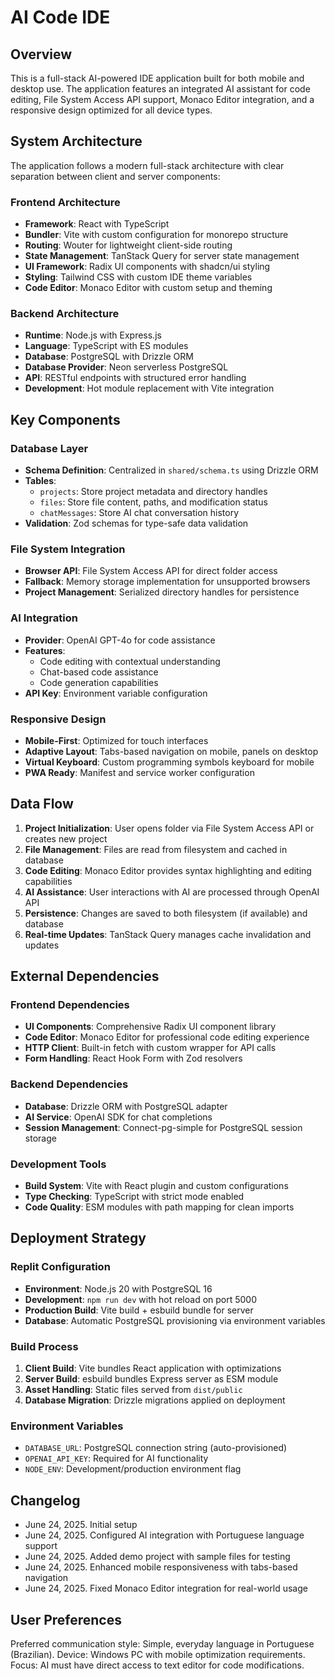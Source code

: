 # AI Code IDE

## Overview

This is a full-stack AI-powered IDE application built for both mobile and desktop use. The application features an integrated AI assistant for code editing, File System Access API support, Monaco Editor integration, and a responsive design optimized for all device types.

## System Architecture

The application follows a modern full-stack architecture with clear separation between client and server components:

### Frontend Architecture
- **Framework**: React with TypeScript
- **Bundler**: Vite with custom configuration for monorepo structure
- **Routing**: Wouter for lightweight client-side routing
- **State Management**: TanStack Query for server state management
- **UI Framework**: Radix UI components with shadcn/ui styling
- **Styling**: Tailwind CSS with custom IDE theme variables
- **Code Editor**: Monaco Editor with custom setup and theming

### Backend Architecture
- **Runtime**: Node.js with Express.js
- **Language**: TypeScript with ES modules
- **Database**: PostgreSQL with Drizzle ORM
- **Database Provider**: Neon serverless PostgreSQL
- **API**: RESTful endpoints with structured error handling
- **Development**: Hot module replacement with Vite integration

## Key Components

### Database Layer
- **Schema Definition**: Centralized in `shared/schema.ts` using Drizzle ORM
- **Tables**:
  - `projects`: Store project metadata and directory handles
  - `files`: Store file content, paths, and modification status
  - `chatMessages`: Store AI chat conversation history
- **Validation**: Zod schemas for type-safe data validation

### File System Integration
- **Browser API**: File System Access API for direct folder access
- **Fallback**: Memory storage implementation for unsupported browsers
- **Project Management**: Serialized directory handles for persistence

### AI Integration
- **Provider**: OpenAI GPT-4o for code assistance
- **Features**:
  - Code editing with contextual understanding
  - Chat-based code assistance
  - Code generation capabilities
- **API Key**: Environment variable configuration

### Responsive Design
- **Mobile-First**: Optimized for touch interfaces
- **Adaptive Layout**: Tabs-based navigation on mobile, panels on desktop
- **Virtual Keyboard**: Custom programming symbols keyboard for mobile
- **PWA Ready**: Manifest and service worker configuration

## Data Flow

1. **Project Initialization**: User opens folder via File System Access API or creates new project
2. **File Management**: Files are read from filesystem and cached in database
3. **Code Editing**: Monaco Editor provides syntax highlighting and editing capabilities
4. **AI Assistance**: User interactions with AI are processed through OpenAI API
5. **Persistence**: Changes are saved to both filesystem (if available) and database
6. **Real-time Updates**: TanStack Query manages cache invalidation and updates

## External Dependencies

### Frontend Dependencies
- **UI Components**: Comprehensive Radix UI component library
- **Code Editor**: Monaco Editor for professional code editing experience
- **HTTP Client**: Built-in fetch with custom wrapper for API calls
- **Form Handling**: React Hook Form with Zod resolvers

### Backend Dependencies
- **Database**: Drizzle ORM with PostgreSQL adapter
- **AI Service**: OpenAI SDK for chat completions
- **Session Management**: Connect-pg-simple for PostgreSQL session storage

### Development Tools
- **Build System**: Vite with React plugin and custom configurations
- **Type Checking**: TypeScript with strict mode enabled
- **Code Quality**: ESM modules with path mapping for clean imports

## Deployment Strategy

### Replit Configuration
- **Environment**: Node.js 20 with PostgreSQL 16
- **Development**: `npm run dev` with hot reload on port 5000
- **Production Build**: Vite build + esbuild bundle for server
- **Database**: Automatic PostgreSQL provisioning via environment variables

### Build Process
1. **Client Build**: Vite bundles React application with optimizations
2. **Server Build**: esbuild bundles Express server as ESM module
3. **Asset Handling**: Static files served from `dist/public`
4. **Database Migration**: Drizzle migrations applied on deployment

### Environment Variables
- `DATABASE_URL`: PostgreSQL connection string (auto-provisioned)
- `OPENAI_API_KEY`: Required for AI functionality
- `NODE_ENV`: Development/production environment flag

## Changelog
- June 24, 2025. Initial setup
- June 24, 2025. Configured AI integration with Portuguese language support
- June 24, 2025. Added demo project with sample files for testing
- June 24, 2025. Enhanced mobile responsiveness with tabs-based navigation
- June 24, 2025. Fixed Monaco Editor integration for real-world usage

## User Preferences

Preferred communication style: Simple, everyday language in Portuguese (Brazilian).
Device: Windows PC with mobile optimization requirements.
Focus: AI must have direct access to text editor for code modifications.